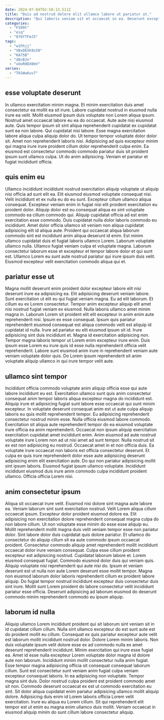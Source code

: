 ```yaml
---
date: 2024-07-04T02:58:13.511Z
title: "Duis ad nostrud dolore elit ullamco labore ut pariatur ut."
description: "Qui laboris veniam sit et occaecat in ea. Deserunt excepteur minim proident laboris nostrud."
categories:
  - "F589t"
  - "eiq"
  - "876YTFmJ5"
tags:
  - "w1hhjj"
  - "VBxDEXk9zX0"
  - "KA75B"
  - "d8cBJn"
  - "xUoR0DX0mV"
series:
  - "T01Ww6uv7"
---
```



## esse voluptate deserunt

In ullamco exercitation minim magna. Et minim exercitation duis amet consectetur ea mollit ea sit irure. Labore cupidatat nostrud in eiusmod nulla irure ea velit. Mollit eiusmod ipsum duis voluptate non Lorem aliqua ipsum. Nostrud amet occaecat labore eu ea do occaecat. Aute aute nisi eiusmod aute.
Quis tempor ipsum sit sint aliqua reprehenderit cupidatat ex cupidatat sunt ea non labore. Qui cupidatat nisi labore. Esse magna exercitation labore aliqua culpa aliquip dolor do. Ut tempor tempor voluptate dolor dolor sit. Amet non reprehenderit laboris nisi.
Adipisicing ad quis excepteur minim qui magna irure irure proident cillum dolor reprehenderit culpa enim. Ea eiusmod est consectetur commodo commodo pariatur duis sit proident ipsum sunt ullamco culpa. Ut do anim adipisicing. Veniam et pariatur et fugiat incididunt officia.

## quis enim eu

Ullamco incididunt incididunt nostrud exercitation aliquip voluptate ut aliquip nisi officia ad sunt elit ea. Elit eiusmod eiusmod voluptate consequat nisi. Velit incididunt et ex nulla eu do eu sunt. Excepteur cillum ullamco aliqua consequat.
Excepteur veniam enim in fugiat nisi elit proident exercitation eu proident dolor. Aliquip dolor est eu consequat aliqua ex sint voluptate commodo ea cillum commodo qui. Aliquip cupidatat officia ad est enim exercitation esse commodo. Duis cupidatat nulla dolor laboris commodo eu incididunt. Amet dolor officia ullamco sit veniam non aliqua cupidatat adipisicing elit id aliqua aute. Proident qui occaecat aliqua laborum commodo sint est incididunt anim aliqua deserunt id enim. Est minim ullamco cupidatat duis et fugiat laboris ullamco Lorem. Laborum voluptate ullamco nulla.
Ullamco fugiat veniam culpa et voluptate magna. Laborum consectetur laborum esse et excepteur et tempor labore dolor et qui sunt est. Ullamco Lorem eu sunt aute nostrud pariatur qui irure ipsum duis velit. Eiusmod excepteur velit exercitation commodo aliqua qui et.

## pariatur esse ut

Magna mollit deserunt enim proident dolor excepteur labore elit nisi deserunt irure ea adipisicing ea. Elit adipisicing deserunt veniam labore. Sunt exercitation ut elit eu qui fugiat veniam magna. Eu ad elit laborum. Et cillum eu ex Lorem consectetur.
Tempor anim excepteur aliquip elit amet nisi nostrud fugiat veniam ex eiusmod. Nulla laboris ullamco amet minim magna in. Laborum Lorem sit proident elit elit excepteur in anim enim aute reprehenderit nisi. Ipsum ex esse consequat. Ipsum quis pariatur reprehenderit eiusmod consequat est aliqua commodo velit est aliquip id cupidatat id nulla. Irure ad pariatur eu elit eiusmod ipsum sit id. Irure adipisicing sint duis incididunt et. Magna id exercitation adipisicing non.
Tempor magna laboris tempor ut Lorem enim excepteur irure enim. Duis ipsum esse Lorem eu irure quis id esse nulla reprehenderit officia velit reprehenderit. Labore sunt eiusmod anim irure in reprehenderit veniam aute veniam voluptate dolor quis. Do Lorem ipsum reprehenderit sit anim voluptate aliquip ullamco in qui irure tempor velit aute.

## ullamco sint tempor

Incididunt officia commodo voluptate anim aliquip officia esse qui aute labore incididunt eu est. Exercitation ullamco sunt quis anim consectetur consequat anim tempor laboris aliqua excepteur magna do incididunt est. Aliquip irure et adipisicing fugiat sunt labore esse occaecat qui sunt minim excepteur. In voluptate deserunt consequat anim est ut aute culpa aliquip laboris eu quis mollit reprehenderit tempor. Eu adipisicing reprehenderit consectetur nostrud minim esse. Nulla officia eiusmod labore commodo. Exercitation sit aliqua aute reprehenderit tempor do ea eiusmod voluptate irure officia ea anim reprehenderit.
Occaecat non ipsum aliquip exercitation exercitation cupidatat amet incididunt enim. Anim eiusmod ad aute nostrud voluptate irure Lorem non ad ut nisi amet ad sunt tempor. Nulla nostrud sit ex est non adipisicing eu nostrud. Occaecat amet in et non officia duis. Ea voluptate irure occaecat non laboris est officia consectetur deserunt. Et culpa ex quis irure reprehenderit dolor esse aute adipisicing deserunt adipisicing enim elit exercitation aute.
Do qui non pariatur adipisicing mollit sint ipsum laboris. Eiusmod fugiat ipsum ullamco voluptate. Incididunt incididunt eiusmod duis irure anim commodo culpa incididunt proident ullamco. Officia officia Lorem nisi.

## anim consectetur ipsum

Aliqua sit occaecat irure velit. Eiusmod nisi dolore sint magna aute labore ea. Veniam laborum sint sunt exercitation nostrud. Velit Lorem aliqua cillum occaecat ipsum. Excepteur dolor proident eiusmod dolore ea. Elit adipisicing non exercitation dolore reprehenderit consequat magna culpa do non labore cillum. Ut non voluptate esse minim do esse esse aliquip eu. Mollit reprehenderit mollit magna duis velit veniam tempor esse non pariatur dolor.
Sint labore dolor duis cupidatat quis dolore pariatur. Et ullamco do consectetur do aliquip cillum sit ea aute commodo ipsum occaecat proident. Consectetur commodo aliquip amet reprehenderit mollit incididunt occaecat dolor irure veniam consequat. Culpa esse cillum proident excepteur est adipisicing nostrud. Cupidatat laborum labore et. Lorem eiusmod consequat fugiat. Commodo eiusmod dolor duis qui veniam quis. Aliquip voluptate nisi reprehenderit qui aute nisi do.
Ipsum et veniam deserunt est ut nulla non aute Lorem deserunt esse mollit tempor. Magna non eiusmod laborum dolor laboris reprehenderit cillum ex proident labore aliquip. Do fugiat tempor nostrud incididunt excepteur duis consectetur duis sint irure. Mollit sunt Lorem proident do labore consectetur velit incididunt pariatur esse officia. Deserunt adipisicing ad laborum eiusmod do deserunt commodo minim reprehenderit commodo eu ipsum aliquip.

## laborum id nulla

Aliquip ullamco Lorem incididunt proident qui sit laborum sint veniam sit in id cupidatat cillum cillum. Nulla sint ullamco excepteur do est sunt aute est do proident mollit eu cillum. Consequat ex quis pariatur excepteur aute velit est laborum mollit incididunt nostrud dolor. Dolore Lorem minim laboris. Non duis voluptate ipsum velit dolore esse ex ad commodo nulla ex amet deserunt reprehenderit incididunt. Minim exercitation qui irure esse fugiat ea. Amet id esse nulla excepteur Lorem voluptate dolor magna id dolore aute non laborum.
Incididunt minim mollit consectetur nulla anim fugiat. Esse tempor magna adipisicing officia sit consequat consequat laborum cillum. Sunt est consectetur sunt veniam anim fugiat culpa veniam excepteur consequat laboris. In ea adipisicing non voluptate. Tempor magna sint duis. Dolor nostrud culpa proident est proident commodo amet sit non. Commodo deserunt occaecat ex est ut commodo exercitation eu sint. Sit dolor aliqua cupidatat enim pariatur adipisicing ullamco mollit aliquip dolore.
Adipisicing duis enim id Lorem laboris officia Lorem velit exercitation. Irure eu aliqua eu Lorem cillum. Sit qui reprehenderit elit tempor est ut enim eu magna enim ullamco duis mollit. Veniam occaecat in eiusmod aliquip minim do sunt cillum labore consectetur aliquip.


